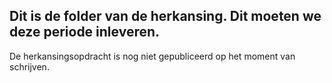 ## Dit is de folder van de herkansing. Dit moeten we deze periode inleveren.

De herkansingsopdracht is nog niet gepubliceerd op het moment van schrijven. 
